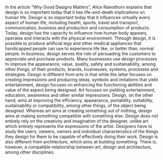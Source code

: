   In the article “Why Good Designs Matters”, Alice Rawsthorn explains that design is so important today that it has life-and-death implications on human life. Design is so important today that it influences virtually every aspect of human life, including health, sports, travel and transport, communication, business and production and consumption of products. Today, design has the capacity to influence how human body appears, operates and interacts with the physical environment. Through design, it is possible to produce artificial legs and other medical appliances that handicapped people can use to experience life like, or better than, normal people. In business, design serves the role of persuading the customers to appreciate and purchase products. Many businesses use design processes to improve the appearance, value, quality, safety and sustainability, among other things, of their products, brands, businesses, systems, processes and strategies.
  Design is different from arts in that while the latter focuses on creating impressions and producing ideas, symbols and imitations that yield entertainment, design focuses on enhancing the functioning abilities and value of the aspect being designed. Art focuses on yielding entertainment, education, awareness and other similar impressions. Design, on the other hand, aims at improving the efficiency, appearance, portability, suitability, sustainability or compatibility, among other things, of the object being designed. Whereas art aims at creating something out of nothing, design aims at making something compatible with something else. Design does not entirely rely on the creativity and imagination of the designer, unlike art which entirely represents the expressions of the artist. Designers have to study the users, viewers, owners and individual characteristics of the things they design for them to be capable of effectively doing their work. Design is also different from architecture, which aims at building something. There is, however, a compatible relationship between art, design and architecture, among other disciplines.

